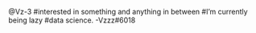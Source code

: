 @Vz-3
#interested in something and anything in between
#I’m currently being lazy
#data science.
-Vzzz#6018

<!---
Vz-3/Vz-3 is a ✨ special ✨ repository because its `README.md` (this file) appears on your GitHub profile.
You can click the Preview link to take a look at your changes.
--->
